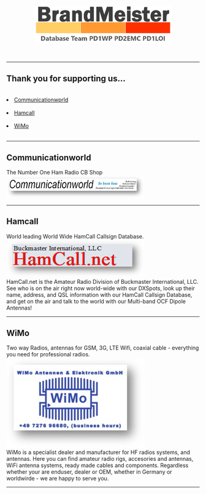 <p align="center">
<a href="https://github.com/BM-Database" target="_blank"><img src="img/BM-logo2.gif" width="360"></a>
</p>
<br>
<hr>
<h2 id="english">Thank you for supporting us...</h2>
<br>
<li>
<a href="#comworld">Communicationwprld</a>
</li>
<br>
<li>
<a href="#hamcall">Hamcall</a><br>
</li>
<br>
<li>
<a href="#wimo">WiMo</a><br>
</li>
<br>
<hr>
<h2 id="comworld">Communicationworld</h2>
The Number One Ham Radio CB Shop <br>
<a href="https://www.communicationworld.nl" target="_blank"><img src="img/BM-comworld.png" width="360"></a>
<br>
<hr>
<h2 id="hamcall">Hamcall</h2>
World leading World Wide HamCall Callsign Database.<br>
<a href="https://hamcall.net/" target="_blank"><img src="img/BM-hamcall.png" width="360"></a>
<br>
HamCall.net is the Amateur Radio Division of Buckmaster International, LLC. See who is on the air right now world-wide with our DXSpots, look up their name, address, and QSL information with our HamCall Callsign Database, and get on the air and talk to the world with our Multi-band OCF Dipole Antennas!
<br>
<hr>
<h2 id="wimo">WiMo</h2>
Two way Radios, antennas for GSM, 3G, LTE Wifi, coaxial cable - everything you need for professional radios.<br>
<a href="https://www.wimo.com/" target="_blank"><img src="img/BM-wimo.png" width="360"></a>
<br>
WiMo is a specialist dealer and manufacturer for HF radios systems, and antennas. Here you can find amateur radio rigs, accesories and antennas, WiFi antenna systems, ready made cables and components. Regardless whether your are enduser, dealer or OEM, whether in Germany or worldwirde - we are happy to serve you.
<br>
<hr>
